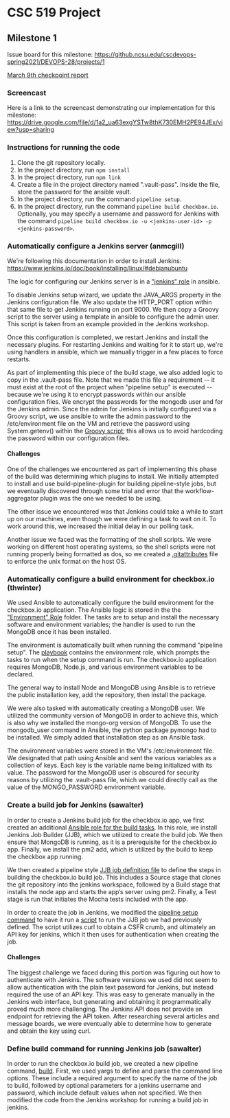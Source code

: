 # CSC 519 Project

## Milestone 1
Issue board for this milestone: https://github.ncsu.edu/cscdevops-spring2021/DEVOPS-28/projects/1

[March 9th checkpoint report](CHECKPOINT.md)

### Screencast

Here is a link to the screencast demonstrating our implementation for this milestone: https://drive.google.com/file/d/1a2_ua63exgYSTw8thK730EMH2PE94JEx/view?usp=sharing

### Instructions for running the code

1. Clone the git repository locally.
2. In the project directory, run `npm install`
3. In the project directory, run `npm link`
4. Create a file in the project directory named ".vault-pass".  Inside the file, store the password for the ansible vault.
5. In the project directory, run the command `pipeline setup`.
6. In the project directory, run the command `pipeline build checkbox.io`.  Optionally, you may specify a username and password for Jenkins with the command `pipeline build checkbox.io -u <jenkins-user-id> -p <jenkins-password>`.

### Automatically configure a Jenkins server (anmcgill)

We're following this documentation in order to install Jenkins:
https://www.jenkins.io/doc/book/installing/linux/#debianubuntu

The logic for configuring our Jenkins server is in a ["jenkins" role](cm/roles/jenkins/tasks/main.yml) in ansible.

To disable Jenkins setup wizard, we update the JAVA_ARGS property in the Jenkins configuration file. We also update the HTTP_PORT option within that same file to get Jenkins running on port 9000. We then copy a Groovy script to the server using a template in ansible to configure the admin user. This script is taken from an example provided in the Jenkins workshop.

Once this configuration is completed, we restart Jenkins and install the necessary plugins. For restarting Jenkins and waiting for it to start up, we're using handlers in ansible, which we manually trigger in a few places to force restarts.

As part of implementing this piece of the build stage, we also added logic to copy in the .vault-pass file. Note that we made this file a requirement -- it must exist at the root of the project when "pipeline setup" is executed -- because we're using it to encrypt passwords within our ansible configuration files. We encrypt the passwords for the mongodb user and for the Jenkins admin. Since the admin for Jenkins is initially configured via a Groovy script, we use ansible to write the admin password to the /etc/environment file on the VM and retrieve the password using System.getenv() within the [Groovy script](groovy-security-script); this allows us to avoid hardcoding the password within our configuration files.

#### Challenges

One of the challenges we encountered as part of implementing this phase of the build was determining which plugins to install. We initially attempted to install and use build-pipeline-plugin for building pipeline-style jobs, but we eventually discovered through some trial and error that the workflow-aggregator plugin was the one we needed to be using.

The other issue we encountered was that Jenkins could take a while to start up on our machines, even though we were defining a task to wait on it. To work around this, we increased the initial delay in our polling task.

Another issue we faced was the formatting of the shell scripts. We were working on different host operating systems, so the shell scripts were not running properly being formatted as dos, so we created a [.gitattributes](.gitattributes) file to enforce the unix format on the host OS. 

### Automatically configure a build environment for checkbox.io (thwinter)

We used Ansible to automatically configure the build environment for the checkbox.io application. The Ansible logic is stored in the the ["Environment" Role](cm/roles/environment/tasks/main.yml) folder. The tasks are to setup and install the necessary software and environment variables; the handler is used to run the MongoDB once it has been installed.

The environment is automatically built when running the command "pipeline setup". The [playbook](cm/playbook.yml) contains the environment role, which prompts the tasks to run when the setup command is run. The checkbox.io application requires MongoDB, Node.js, and various environment variables to be declared. 

The general way to install Node and MongoDB using Ansible is to retrieve the public installation key, add the repository, then install the package. 

We were also tasked with automatically creating a MongoDB user. We utilized the community version of MongoDB in order to achieve this, which is also why we installed the mongo-org version of MongoDB. To use the mongodb_user command in Ansible, the python package pymongo had to be installed. We simply added that installation step as an Ansible task.

The environment variables were stored in the VM's /etc/environment file. We designated that path using Ansible and sent the various variables as a collection of keys. Each key is the variable name being initialized with its value. The password for the MongoDB user is obscured for security reasons by utilizing the .vault-pass file, which we could directly call as the value of the MONGO_PASSWORD environment variable.

### Create a build job for Jenkins (sawalter)

In order to create a Jenkins build job for the checkbox.io app, we first created an additional [Ansible role for the build tasks](/cm/roles/build/tasks/main.yml).  In this role, we install Jenkins Job Builder (JJB), which we utilized to create the build job.  We then ensure that MongoDB is running, as it is a prerequisite for the checkbox.io app.  Finally, we install the pm2 add, which is utilized by the build to keep the checkbox app running.

We then created a pipeline style [JJB job definition file](/cm/build-scripts/jjb-jobs/checkbox.io.yml) to define the steps in building the checkbox.io build job.  This includes a Source stage that clones the git repository into the jenkins workspace, followed by a Build stage that installs the node app and starts the app’s server using pm2.  Finally, a Test stage is run that initiates the Mocha tests included with the app.

In order to create the job in Jenkins, we modified the [pipeline setup command](/commands/setup.js) to have it run a [script](/cm/build-scripts/checkbox.io.sh) to run the JJB job we had previously defined.  The script utilizes curl to obtain a CSFR crumb, and ultimately an API key for jenkins, which it then uses for authentication when creating the job.

#### Challenges

The biggest challenge we faced during this portion was figuring out how to authenticate with Jenkins.  The software versions we used did not seem to allow authentication with the plain text password for Jenkins, but instead required the use of an API key.  This was easy to generate manually in the Jenkins web interface, but generating and obtaining it programmatically proved much more challenging.  The Jenkins API does not provide an endpoint for retrieving the API token.  After researching several articles and message boards, we were eventually able to determine how to generate and obtain the key using curl.

### Define build command for running Jenkins job (sawalter)

In order to run the checkbox.io build job, we created a new pipeline command, [build](/commands/build.js).  First, we used yargs to define and parse the command line options.  These include a required argument to specify the name of the job to build, followed by optional parameters for a jenkins username and password, which include default values when not specified.  We then modified the code from the Jenkins workshop for running a build job in jenkins.
